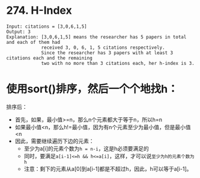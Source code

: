 # 274. H-Index
```
Input: citations = [3,0,6,1,5]
Output: 3 
Explanation: [3,0,6,1,5] means the researcher has 5 papers in total and each of them had 
             received 3, 0, 6, 1, 5 citations respectively. 
             Since the researcher has 3 papers with at least 3 citations each and the remaining 
             two with no more than 3 citations each, her h-index is 3.
 ```
 
 # 使用sort()排序，然后一个个地找h：
 排序后：
 * 首先，如果，最小值>=n，那么n个元素都大于等于n，所以h=n
 * 如果最小值<n，那么h!=最小值，因为有n个元素至少为最小值，但是最小值<n
 * 因此，需要继续遍历下边的元素：
    * 至少为a[i]的元素个数为```h = n-i```，这是h必须要满足的
    * 同时，要满足```a[i-1]<=h && h<=a[i]```，这样，才可以说```至少为h的元素个数为h```
    * 注意：剩下的元素从a[0]到a[i-1]都是不超过h，因此，h可以等于a[i-1]。
    

